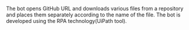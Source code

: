 The bot opens GitHub URL and downloads various files from a repository and places them separately according to the name of the file. The bot is developed using the RPA technology(UiPath tool).
